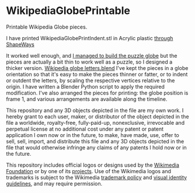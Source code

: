 # WikipediaGlobePrintable
Printable Wikipedia Globe pieces.

I have printed WikipediaGlobePrintIndent.stl in Acrylic plastic [through ShapeWays](https://www.shapeways.com/product/38RT3NBEZ/wikipedia-puzzle-globe?optionId=61005281)

It worked well enough, and [I managed to build the puzzle globe](https://commons.wikimedia.org/wiki/File:Wikipedia_Globe_translucent_3D_printed_black_background.jpg) but the pieces are actually a bit thin to work well as a puzzle, so I designed a thicker version. [Wikipedia globe letters.blend](https://github.com/slashme/WikipediaGlobePrintable/blob/master/Wikipedia%20globe%20letters.blend) I've kept the pieces in a globe orientation so that it's easy to make the pieces thinner or fatter, or to indent or outdent the letters, by scaling the respective vertices relative to the origin. I have written a Blender Python script to apply the required modification. I've also arranged the pieces for printing: the globe position is frame 1, and various arrangements are available along the timeline.

This repository and any 3D objects depicted in the file are my own work. I hereby grant to each user, maker, or distributor of the object depicted in the file a worldwide, royalty-free, fully-paid-up, nonexclusive, irrevocable and perpetual license at no additional cost under any patent or patent application I own now or in the future, to make, have made, use, offer to sell, sell, import, and distribute this file and any 3D objects depicted in the file that would otherwise infringe any claims of any patents I hold now or in the future.

This repository includes official logos or designs used by the [Wikimedia Foundation](https://commons.wikimedia.org/wiki/Wikimedia_Foundation) or by one of its [projects](https://commons.wikimedia.org/wiki/Wikimedia_project). Use of the Wikimedia logos and trademarks is subject to the Wikimedia [trademark policy](https://foundation.wikimedia.org/wiki/Trademark_policy) and [visual identity guidelines](https://foundation.wikimedia.org/wiki/Wikimedia_visual_identity_guidelines), and may require permission.